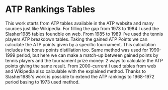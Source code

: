 # ATP Rankings Tables
This work starts from ATP tables available in the ATP website and many sources just like Wikipedia. For filling the gap from 1973 to 1984 I used the Slasher1985 tables foundble on web. From 1985 to 1989 I've used the tennis players ATP breakdown tables. Taking the gained ATP Points we can calculate the ATP points given by a specific tournament. This calculation includes the bonus points distillation too. Same method was used for 1990-1999 period, but here we can make a match-up between gained points by tennis players and the tournament prize money: 2 ways to calculate the ATP points giving the same result. From 2000-current I used tables from web and Wikipedia also calculable with the explained method. Thanks to Slasher1985's work is possible to extend the ATP rankings to 1968-1972 period basing to 1973 used method.  
